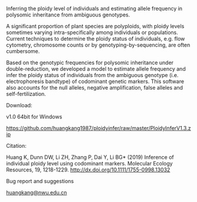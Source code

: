Inferring the ploidy level of individuals and estimating allele frequency in polysomic inheritance from ambiguous genotypes.


A significant proportion of plant species are polyploids, with ploidy levels sometimes varying intra-specifically among individuals or populations. Current techniques to determine the ploidy status of individuals, e.g. flow cytometry, chromosome counts or by genotyping-by-sequencing, are often cumbersome. 


Based on the genotypic frequencies for polysomic inheritance under double-reduction, we developed a model to estimate allele frequency and infer the ploidy status of individuals from the ambiguous genotype (i.e. electrophoresis bandtype) of codominant genetic markers. This software also accounts for the null alleles, negative amplification, false alleles and self-fertilization. 


Download: 


v1.0 64bit for Windows

https://github.com/huangkang1987/ploidyinfer/raw/master/PloidyInferV1.3.zip


Citation: 

Huang K, Dunn DW, Li ZH, Zhang P, Dai Y, Li BG* (2019) Inference of individual ploidy level using codominant markers. Molecular Ecology Resources, 19, 1218-1229. http://dx.doi.org/10.1111/1755-0998.13032


Bug report and suggestions


huangkang@nwu.edu.cn
